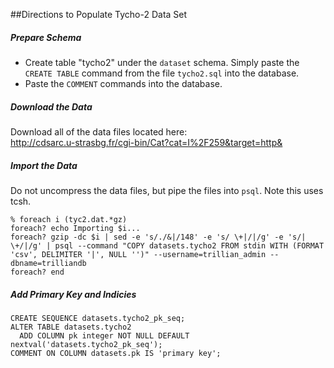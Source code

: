 ##Directions to Populate Tycho-2 Data Set

##### Prepare Schema

 * Create table "tycho2" under the `dataset` schema. Simply paste the `CREATE TABLE` command from the file `tycho2.sql` into the database.
 * Paste the `COMMENT` commands into the database.
 
##### Download the Data
 
Download all of the data files located here:  
<http://cdsarc.u-strasbg.fr/cgi-bin/Cat?cat=I%2F259&target=http&>

##### Import the Data

Do not uncompress the data files, but pipe the files into `psql`. Note this uses tcsh.

    % foreach i (tyc2.dat.*gz)
    foreach? echo Importing $i...
    foreach? gzip -dc $i | sed -e 's/./&|/148' -e 's/ \+|/|/g' -e 's/| \+/|/g' | psql --command "COPY datasets.tycho2 FROM stdin WITH (FORMAT 'csv', DELIMITER '|', NULL '')" --username=trillian_admin --dbname=trilliandb
    foreach? end
    
##### Add Primary Key and Indicies

	CREATE SEQUENCE datasets.tycho2_pk_seq;
	ALTER TABLE datasets.tycho2
	  ADD COLUMN pk integer NOT NULL DEFAULT nextval('datasets.tycho2_pk_seq');
	COMMENT ON COLUMN datasets.pk IS 'primary key';


